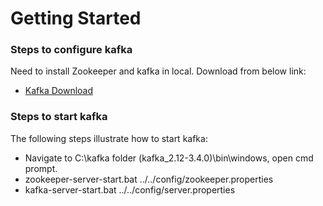 # Getting Started

### Steps to configure kafka
Need to install Zookeeper and kafka in local. Download from below link:

* [Kafka Download](https://kafka.apache.org/downloads)

### Steps to start kafka
The following steps illustrate how to start kafka:

* Navigate to C:\kafka folder (kafka_2.12-3.4.0)\bin\windows, open cmd prompt.
* zookeeper-server-start.bat ../../config/zookeeper.properties
* kafka-server-start.bat ../../config/server.properties


